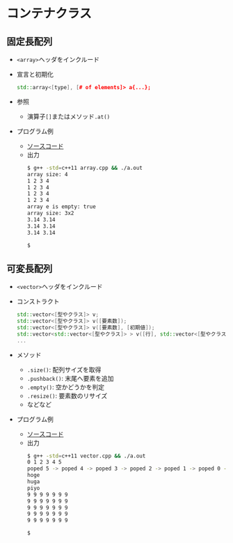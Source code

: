 # コンテナクラス

## 固定長配列
- `<array>`ヘッダをインクルード
- 宣言と初期化
  ```cpp
  std::array<[type], [# of elements]> a{...};
  ```
- 参照
  - 演算子`[]`またはメソッド`.at()`

- プログラム例
   - [ソースコード](src/array.cpp)
   - 出力
     ```sh
     $ g++ -std=c++11 array.cpp && ./a.out 
     array size: 4
     1 2 3 4
     1 2 3 4
     1 2 3 4
     1 2 3 4
     array e is empty: true
     array size: 3x2
     3.14 3.14
     3.14 3.14
     3.14 3.14
     
     $ 
     ```

## 可変長配列
- `<vector>`ヘッダをインクルード
- コンストラクト
  ```cpp
  std::vector<[型やクラス]> v;
  std::vector<[型やクラス]> v([要素数]);
  std::vector<[型やクラス]> v([要素数], [初期値]);
  std::vector<std::vector<[型やクラス]> > v([行], std::vector<[型やクラス]>, [列]);
  ...
  ```
- メソッド
  - `.size()`: 配列サイズを取得
  - `.pushback()`: 末尾へ要素を追加 
  - `.empty()`: 空かどうかを判定
  - `.resize()`: 要素数のリサイズ
  - などなど

- プログラム例
   - [ソースコード](src/vector.cpp)
   - 出力
     ```sh
     $ g++ -std=c++11 vector.cpp && ./a.out
     0 1 2 3 4 5 
     poped 5 -> poped 4 -> poped 3 -> poped 2 -> poped 1 -> poped 0 -> empty!
     hoge
     huga
     piyo
     9 9 9 9 9 9 9 
     9 9 9 9 9 9 9 
     9 9 9 9 9 9 9 
     9 9 9 9 9 9 9 
     9 9 9 9 9 9 9 

     $
     ```
